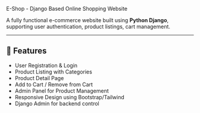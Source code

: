 E-Shop - Django Based Online Shopping Website

A fully functional e-commerce website built using **Python Django**, supporting user authentication, product listings, cart management.

---

## 📌 Features

- User Registration & Login
- Product Listing with Categories
- Product Detail Page
- Add to Cart / Remove from Cart
- Admin Panel for Product Management
- Responsive Design using Bootstrap/Tailwind
- Django Admin for backend control

